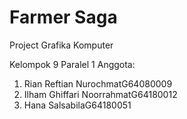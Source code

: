 # Farmer Saga
Project Grafika Komputer

Kelompok 9 Paralel 1
Anggota:
1. Rian Reftian NurochmatG64080009
2. Ilham Ghiffari NoorrahmatG64180012
3. Hana SalsabilaG64180051
